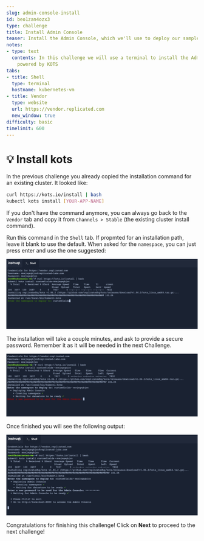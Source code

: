 ```yaml
---
slug: admin-console-install
id: beo1zan4ozx3
type: challenge
title: Install Admin Console
teaser: Install the Admin Console, which we'll use to deploy our sample app
notes:
- type: text
  contents: In this challenge we will use a terminal to install the Admin Console
    powered by KOTS
tabs:
- title: Shell
  type: terminal
  hostname: kubernetes-vm
- title: Vendor
  type: website
  url: https://vendor.replicated.com
  new_window: true  
difficulty: basic
timelimit: 600
---
```

💡 Install kots
================

In the previous challenge you already copied the installation command for an existing cluster. It looked like:
```bash
curl https://kots.io/install | bash
kubectl kots install [YOUR-APP-NAME]
```

If you don't have the command anymore, you can always go back to the `Vendor` tab and copy it from `Channels > Stable` (the existing cluster install command).

Run this command in the `Shell` tab. If propmted for an installation path, leave it blank to use the default. When asked for the `namespace`, you can just press enter and use the one suggested:

<p align="center"><img src="../assets/lic-namespace.png" width=600></img></p>

The installation will take a couple minutes, and ask to provide a secure password. Remember it as it will be needed in the next Challenge.

<p align="center"><img src="../assets/lic-password.png" width=600></img></p>

Once finished you will see the following output:

<p align="center"><img src="../assets/lic-install-complete.png" width=600></img></p>

Congratulations for finishing this challenge! Click on **Next** to proceed to the next challenge!
